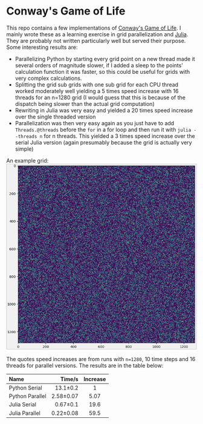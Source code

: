 # Conway's Game of Life

This repo contains a few implementations of [Conway's Game of Life](https://www.wikiwand.com/en/Conway%27s_Game_of_Life). I mainly wrote these as a learning exercise in grid parallelization and [Julia](https://julialang.org/). They are probably not written particularly well but served their purpose. Some interesting results are:
- Parallelizing Python by starting every grid point on a new thread made it several orders of magnitude slower, if I added a sleep to the points' calculation function it was faster, so this could be useful for grids with very complex calculations.
- Splitting the grid sub grids with one sub grid for each CPU thread worked moderately well yielding a 5 times speed increase with 16 threads for an n=1280 grid (I would guess that this is because of the dispatch being slower than the actual grid computation)
- Rewriting in Julia was very easy and yielded a 20 times speed increase over the single threaded version
- Parallelization was then very easy again as you just have to add `Threads.@threads` before the `for` in a for loop and then run it with `julia --threads n` for n threads. This yielded a 3 times speed increase over the serial Julia version (again presumably because the grid is actually very simple)

An example grid:
![Example grid (looks kind of like CMB)](example.png)

The quotes speed increases are from runs with `n=1280`, 10 time steps and 16 threads for parallel versions. The results are in the table below:

|Name|Time/s|Increase|
|:--- | ---: | :---:|
|Python Serial| 13.1±0.2|1|
|Python Parallel|2.58±0.07|5.07|
|Julia Serial|0.67±0.1|19.6|
|Julia Parallel|0.22±0.08|59.5|